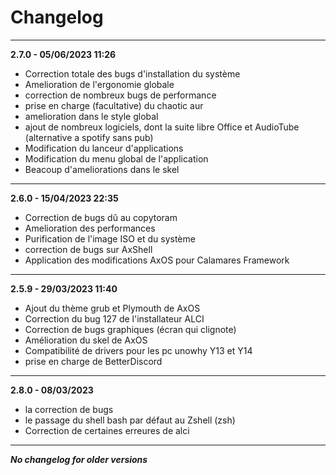 # Changelog
______________________________
**2.7.0 - 05/06/2023 11:26**
- Correction totale des bugs d'installation du système
- Amelioration de l'ergonomie globale
- correction de nombreux bugs de performance
- prise en charge (facultative) du chaotic aur
- amelioration dans le style global
- ajout de nombreux logiciels, dont la suite libre Office et AudioTube (alternative a spotify sans pub)
- Modification du lanceur d'applications
- Modification du menu global de l'application
- Beacoup d'ameliorations dans le skel

______________________________
**2.6.0 - 15/04/2023 22:35**

- Correction de bugs dû au copytoram
- Amelioration des performances 
- Purification de l'image ISO et du système
- correction de bugs sur AxShell
- Application des modifications AxOS pour Calamares Framework
_ _ _ _ _ _ _ _ _ _ _ _
**2.5.9 - 29/03/2023 11:40**

- Ajout du thème grub et Plymouth de AxOS
- Correction du bug 127 de l'installateur ALCI
- Correction de bugs graphiques (écran qui clignote)
- Amélioration du skel de AxOS
- Compatibilité de drivers pour les pc unowhy Y13 et Y14
- prise en charge de BetterDiscord 

___________________________
**2.8.0 - 08/03/2023**
- la correction de bugs 
- le passage du shell bash par défaut au Zshell (zsh)
- Correction de certaines erreures de alci
___________________________

***No changelog for older versions***
